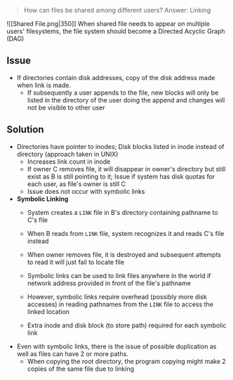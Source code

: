 >How can files be shared among different users? Answer: Linking

![[Shared File.png|350]]
When shared file needs to appear on multiple users' filesystems, the file system should become a Directed Acyclic Graph (DAG)

## Issue
- If directories contain disk addresses, copy of the disk address made when link is made. 
	- If subsequently a user appends to the file, new blocks will only be listed in the directory of the user doing the append and changes will not be visible to other user
## Solution
- Directories have pointer to inodes; Disk blocks listed in inode instead of directory (approach taken in UNIX)
	- Increases link count in inode
	- If owner C removes file, it will disappear in owner's directory but still exist as B is still pointing to it; Issue if system has disk quotas for each user, as file's owner is still C
	- Issue does not occur with symbolic links
- **Symbolic Linking**
	- System creates a `LINK` file in B's directory containing pathname to C's file
	- When B reads from `LINK` file, system recognizes it and reads C's file instead
	- When owner removes file, it is destroyed and subsequent attempts to read it will just fail to locate file
	- Symbolic links can be used to link files anywhere in the world if network address provided in front of the file's pathname
	
	- However, symbolic links require overhead (possibly more disk accesses) in reading pathnames from the `LINK` file to access the linked location
	- Extra inode and disk block (to store path) required for each symbolic link
- Even with symbolic links, there is the issue of possible duplication as well as files can have 2 or more paths. 
	- When copying the root directory, the program copying might make 2 copies of the same file due to linking
